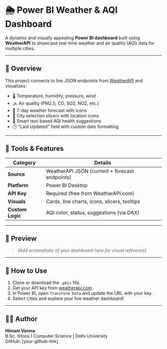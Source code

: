 # 🌦️ Power BI Weather & AQI Dashboard

A dynamic and visually appealing **Power BI dashboard** built using **WeatherAPI** to showcase real-time weather and air quality (AQI) data for multiple cities.

---

## 📌 Overview

This project connects to live JSON endpoints from [WeatherAPI](https://www.weatherapi.com/) and visualizes:

- 🌡️ Temperature, humidity, pressure, wind  
- 🌫️ Air quality (PM2.5, CO, SO2, NO2, etc.)  
- 📅 7-day weather forecast with icons  
- 📍 City selection slicers with location icons  
- 🧠 Smart text-based AQI health suggestions  
- 🕒 “Last Updated” field with custom date formatting  

---

## 🔧 Tools & Features

| Category       | Details                                           |
|----------------|---------------------------------------------------|
| **Source**     | WeatherAPI JSON (current + forecast endpoints)   |
| **Platform**   | Power BI Desktop                                  |
| **API Key**    | Required (free from WeatherAPI.com)              |
| **Visuals**    | Cards, line charts, icons, slicers, tooltips     |
| **Custom Logic** | AQI color, status, suggestions (via DAX)      |

---

## 📸 Preview

> _(Add screenshots of your dashboard here for visual reference)_

---

## 📁 How to Use

1. Clone or download the `.pbix` file.  
2. Get your API key from [weatherapi.com](https://weatherapi.com/).  
3. In Power BI, open `Transform Data` and update the URL with your key.  
4. Select cities and explore your live weather dashboard!  

---

## 👩‍💻 Author

**Himani Verma**  
B.Sc. (Hons.) Computer Science | Delhi University  
GitHub: [your-github-link]

